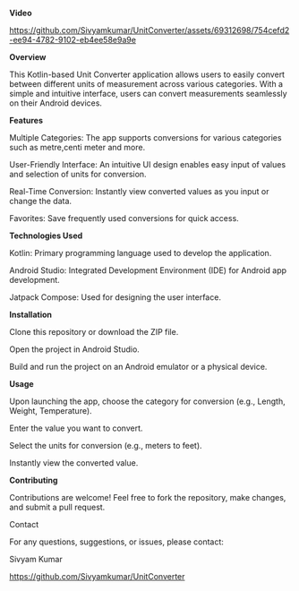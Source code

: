**Video**

https://github.com/Sivyamkumar/UnitConverter/assets/69312698/754cefd2-ee94-4782-9102-eb4ee58e9a9e

**Overview**


This Kotlin-based Unit Converter application allows users to easily convert between different units of measurement across various categories. 
With a simple and intuitive interface, users can convert measurements seamlessly on their Android devices.

**Features**


  Multiple Categories: The app supports conversions for various categories such as metre,centi meter and more.
  
  User-Friendly Interface: An intuitive UI design enables easy input of values and selection of units for conversion.
  
  Real-Time Conversion: Instantly view converted values as you input or change the data.
  
  Favorites: Save frequently used conversions for quick access.

**Technologies Used**


  Kotlin: Primary programming language used to develop the application.
  
  Android Studio: Integrated Development Environment (IDE) for Android app development.
  
  Jatpack Compose: Used for designing the user interface.
  
**Installation**


Clone this repository or download the ZIP file.

Open the project in Android Studio.

Build and run the project on an Android emulator or a physical device.


**Usage**


Upon launching the app, choose the category for conversion (e.g., Length, Weight, Temperature).

Enter the value you want to convert.

Select the units for conversion (e.g., meters to feet).

Instantly view the converted value.

**Contributing**


Contributions are welcome! Feel free to fork the repository, make changes, and submit a pull request.

Contact

For any questions, suggestions, or issues, please contact:

Sivyam Kumar

https://github.com/Sivyamkumar/UnitConverter
